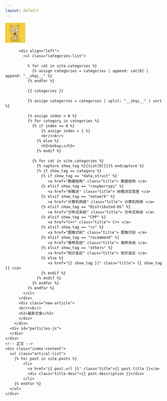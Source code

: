 ```yaml
---
layout: default
---
```


<body>
  <div class="index-wrapper">
    <div class="aside">
      <div class="info-card">
          <div id="divcss5"><img src="/images/header.png" width="64px" /></div>

          <div align="left">
            <ul class="categories-list">
			
			  % for cat in site.categories %}
			  	{% assign categories = categories | append: cat[0] | append: "__zhqi__" %}
			  {% endfor %}
			  
			  {{ categories }}
			  
			  {% assign categories = categories | split: "__zhqi__" | sort %}

              {% assign index = 0 %}
			  {% for category in categories %}
			    {% if index == 0 %}
                    {% assign index = 1 %}
                    <br/><br/>
                  {% else %}
                    <h3>&nbsp;</h3>
                  {% endif %}
				  
                {% for cat in site.categories %}
                  {% capture show_tag %}{{cat[0]}}{% endcapture %}
				  {% if show_tag == category %}
                    {% if show_tag == "data_struct" %}
                       <a href="数据结构" class="title"> 数据结构 </a>
                    {% elsif show_tag == "raspberrypi" %}
                       <a href="树莓派" class="title"> 树莓派实验室 </a>
                    {% elsif show_tag == "network" %}
                       <a href="计算机网络" class="title"> 计算机网络 </a>
                    {% elsif show_tag == "Distributed-OS" %}
                       <a href="分布式系统" class="title"> 分布式系统 </a>
                    {% elsif show_tag == "CPP" %}
                       <a href="C++" class="title"> C++ </a>
				    {% elsif show_tag == "cv" %}
                       <a href="图像识别" class="title"> 图像识别 </a>
				    {% elsif show_tag == "recommend" %}
                       <a href="推荐系统" class="title"> 推荐系统 </a>
                    {% elsif show_tag == "others" %}
                       <a href="知识盲区" class="title"> 知识盲区 </a>
                    {% else %}
                       <a href="{{ show_tag }}" class="title"> {{ show_tag }} </a>
                    {% endif %}
				  {% endif %}
                {% endfor %}
			  {% endfor %}
            </ul>
          </div>
          <div class="new-article">
          <br/><br/>
          <h2>最新文章</h2>
          </div>
        </div>
      <div id="particles-js">
      </div>
    </div>
    <!-- 正文 -->
    <div class="index-content">
      <ul class="artical-list">
        {% for post in site.posts %}
            <li>
              <a href="{{ post.url }}" class="title">{{ post.title }}</a>
              <div class="title-desc">{{ post.description }}</div>
            </li>
        {% endfor %}
      </ul>
    </div>
  </div>
</body>
